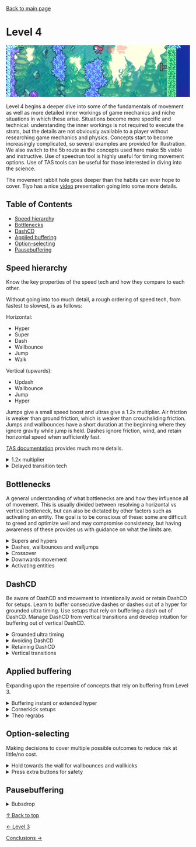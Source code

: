 [Back to main page](https://github.com/kwan22/habits/blob/main/README.md)

# Level 4

<img src = "https://github.com/kwan22/habits/blob/main/images/lv4.png" width = "960">

Level 4 begins a deeper dive into some of the fundamentals of movement as well as more detailed inner workings of game mechanics and niche situations in which these arise. Situations become more specific and technical: understanding the inner workings is not required to execute the strats, but the details are not obviously available to a player without researching game mechanics and physics. Concepts start to become increasingly complicated, so several examples are provided for illustration. We also switch to the 5b route as the concepts used here make 5b viable and instructive. Use of speedrun tool is highly useful for timing movement options. Use of TAS tools can be useful for those interested in diving into the science.

The movement rabbit hole goes deeper than the habits can ever hope to cover. Tiyo has a nice [video](https://youtu.be/DOCTFCWPW5I) presentation going into some more details.

## Table of Contents
- [Speed hierarchy](#speed-hierarchy)
- [Bottlenecks](#Bottlenecks)
- [DashCD](#DashCD)
- [Applied buffering](#buffer-applications)
- [Option-selecting](#option-selecting)
- [Pausebuffering](#pausebuffering)
  
## Speed hierarchy  
Know the key properties of the speed tech and how they compare to each other.

Without going into too much detail, a rough ordering of speed tech, from fastest to slowest, is as follows:

Horizontal:
- Hyper
- Super
- Dash
- Wallbounce
- Jump
- Walk

Vertical (upwards):
- Updash
- Wallbounce
- Jump
- Hyper

Jumps give a small speed boost and ultras give a 1.2x multiplier. Air friction is weaker than ground friction, which is weaker than crouchsliding friction. Jumps and wallbounces have a short duration at the beginning where they ignore gravity while jump is held. Dashes ignore friction, wind, and retain horizontal speed when sufficiently fast.

[TAS documentation](https://docs.google.com/document/d/1RVXyO7AZB-r7X3FxkxrBob775qWdhfOyBEOGGbnTgws) provides much more details.

<details>
  <summary>1.2x multiplier</summary>
  At high speed, a grounded downright dash becomes faster than a right dash. Here are a couple of examples where it is less visually obvious that performing a downdiagonal for the multiplier is faster than a horizontal dash/demo. <br>
  <img src="https://github.com/kwan22/habits/blob/main/images/lv4/2a_start_1,2x.webp" width="480">
  <img src="https://github.com/kwan22/habits/blob/main/images/lv4/3a_suite2_1,2x.webp" width="480"> <br>  
</details>

<details>
  <summary>Delayed transition tech</summary>
  It can be better to not buffer the transition hyper or wallbounce if the dash is coming in with high speed, e.g. a grounded ultra, or to reach higher heights for the wallbounce. <br>
  <img src="https://github.com/kwan22/habits/blob/main/images/lv4/4a_shrine_wb.webp" width="480">
  <img src="https://github.com/kwan22/habits/blob/main/images/lv4/4a_cf_2.webp" width="480"> <br>
  See how late the wallbounce and hypers can be after transition. For this transition wallbounce in Shrine, it makes lining up the next wallbounce easier and enables enough height to get the left-side exit. For the grounded ultra in Cliff Face, not only does it carry more speed naturally but it's also better at cutting through the strong wind. <br>
  <img src="https://github.com/kwan22/habits/blob/main/images/lv4/4a_shrine_wb.png" width="480">
  <img src="https://github.com/kwan22/habits/blob/main/images/lv4/4a_cf_2.png" width="480"> <br>
</details>

## Bottlenecks  
A general understanding of what bottlenecks are and how they influence all of movement. This is usually divided between resolving a horizontal vs vertical bottleneck, but can also be dictated by other factors such as activating an entity. The goal is to be conscious of these: some are difficult to greed and optimize well and may compromise consistency, but having awareness of these provides us with guidance on what the limits are.

<details>
  <summary>Supers and hypers</summary>
  Hypers are overall used far more often than supers, but occasionally supers are useful in resolving a vertical bottleneck that still needs to cover some horizontal ground. These are frequently followed by a precise updash, which are easier to time with a super thanks to the reduced horizontal speed. <br>
  <img src="https://github.com/kwan22/habits/blob/main/images/lv4/1a_crossing6_super.webp" width="480">
  <img src="https://github.com/kwan22/habits/blob/main/images/lv4/7a_flag21_super.webp" width="480"> <br>
  In both of these cases, a hyper would require an extra climbjump.
</details>

<details>
  <summary>Dashes, wallbounces and walljumps </summary>
  In general, most optimal wallbounce positions are arbitrarily dependent on the exact geometry of the room. However, when wallbouncing purely for vertical movement, it's best to dash upwards for as much of the dash state as possible to maximize use of dash speed. One way to think of this is perform an "extended hyper" timing, but upwards. The extension timing can be biased to be on the later side of the window. Jumping slightly late on the "extension timing" is still allowed thanks to dash-attack leniency. Jumping should be minimized as much as possible compared to dashing and wallbouncing. Look for 2 or 3 dash silhouettes as an indicator of a late wallbounce. <br>
   <img src="https://github.com/kwan22/habits/blob/main/images/lv4/wb_vertical_compilation.png" width="960"> <br>
  These spots are some of the most common movement mistakes by beginners. In all cases, 0 ground or walljumps are required: an updash and late wallbounce is sufficient and optimal.

  Conversely, when the height of the wallbounce (or walljump) is needed but the bottleneck is horizontal, then an early jump as possible is desired. Many transition wallbounces fall under this category. Vertical speed is reset to jump speed upon transition, so the advantage of having vertical dash speed is not retained through transitions. The horizontal speed from the wallbounce might be more useful. <br>
   <img src="https://github.com/kwan22/habits/blob/main/images/lv4/1a_crossing_3_wb.webp" width="480"> 
   <img src="https://github.com/kwan22/habits/blob/main/images/lv4/7a_1k_trans_wb_2.webp" width="480"> <br>

  Updemo wallbounces add another option to control the wallbounce position. Updemo _approximately_ shifts the lowest possible wallbounce position higher by half a tile, enabling some buffer setups by removing possible low wallbounce positions. <br>
   <img src="https://github.com/kwan22/habits/blob/main/images/lv4/1a_start_5_updemo.webp" width="480"> 
   <img src="https://github.com/kwan22/habits/blob/main/images/lv4/4a_start_updemo.webp" width="480">   
   <img src="https://github.com/kwan22/habits/blob/main/images/lv4/5b_ttm2_updemo.webp" width="480">   

   Diagonal dashes still have faster vertical speed the jumping. When diagonal dashing upwards to get over a wall, try to reach the wall at or near the end of the dash. Minimize time spent sliding along the wall while dashing: time spent sliding usually means the dash could have been earlier to gain more height. The dash ends when the 3rd silhouette appears. <br>
  <img src="https://github.com/kwan22/habits/blob/main/images/lv4/7a_2500m_diagdash.png" width="960">  
</details>

<details>
  <summary>Crossover</summary>
  The bottleneck depends on the route your strat takes and can rapidly switch between horizontal and vertical. Be conscious of when/where crossovers happen. For example, on the final climb on Flag 7, the bottleneck changes from vertical to horizontal at the lowest possible position where a wallkick can reach the Badeline orb. <br>
  <img src="https://github.com/kwan22/habits/blob/main/images/lv4/7a_flag30.webp" width="480"> 
  <img src="https://github.com/kwan22/habits/blob/main/images/lv4/7a_flag7.webp" width="480"> 
</details>

<details>
  <summary>Downwards movement</summary>
<blockquote>
<details>
  <summary>Downwards collisions</summary>
  A frequent pattern to look out for is colliding with the ground when trying to move downwards. This commonly happens shortly after a transition. Different problems call for different movement options: hypering or supering shortly before transition, releasing jump during transition, and holding downdiagonal are common patterns. Be aware of which setup works best for each problem. By avoiding collision, we can clear the ground with some vertical speed to resolve the downwards bottleneck. <br>
  Examples of an instant hyper or super before transition <br>
  <img src="https://github.com/kwan22/habits/blob/main/images/lv4/1a_crossing_6_exit.webp" width="480"> 
  <img src="https://github.com/kwan22/habits/blob/main/images/lv4/7a_1500m_dog_exit.webp" width="480"> <br>
  Some transition hypers are guaranteed to avoid collisions no matter how small the jump height. <br>
  <img src="https://github.com/kwan22/habits/blob/main/images/lv4/2a_intervention_top_exit.webp" width="480"> 
  <img src="https://github.com/kwan22/habits/blob/main/images/lv4/7a_1500m_neutral_trans_hyper.webp" width="480"> 
</details>

  <details>
    <summary>Downwards dashes</summary>
    Downdashes and downdiagonal dashes can be deceptively slow and may exacerbate a vertical bottleneck. When clearing a pillar, a horizontal dash is often preferred as it can be started earlier than a downdiagonal dash and enter fastfall state sooner. <br>
  <img src="https://github.com/kwan22/habits/blob/main/images/lv4/horiz_dashes.png" width="960"> <br>
  Downwards dashes (e.g. extended hyper into downright) interrupt fastfalling and may be outright slower than not dashing at all against vertical bottlenecks. One of the most common mistakes is to try to extended hyper into downright into the springs just before the last Badeline hit in 6a, when a simple short hyper is faster. Another is to dash diagonally downwards twice towards the 2500m door, when one is optimal because of the vertical bottleneck. <br>
  <img src="https://github.com/kwan22/habits/blob/main/images/lv4/6a_rb_hyper.webp" width="480">
  <img src="https://github.com/kwan22/habits/blob/main/images/lv4/7a_2500m_keydoor.webp" width="480">    
  </details>
</blockquote>
</details>

<details>
  <summary>Activating entities</summary>
  Some entities are best activated by grabbing. The key takeaway is that grabbing can only happen when Madeline is not moving upwards. Make sure she is not moving upwards by releasing jump well before reaching a block you are trying to activate by grabbing.
  <img src="https://github.com/kwan22/habits/blob/main/images/lv4/7a_500m_coin_exit.webp" width="480">
  <img src="https://github.com/kwan22/habits/blob/main/images/lv4/7a_2k_vert.webp" width="480"> <br>
  Extended hypers/wavedashes happen to work very well for getting crumble blocks to disappear quickly and consistently.
  <img src="https://github.com/kwan22/habits/blob/main/images/lv4/2a_intervention_crumble.webp" width="480">
  <img src="https://github.com/kwan22/habits/blob/main/images/lv4/5b_cc_crumbles.webp" width="480">
</details>

## DashCD 
Be aware of DashCD and movement to intentionally avoid or retain DashCD for setups. Learn to buffer consecutive dashes or dashes out of a hyper for grounded ultra timing. Use setups that rely on buffering a dash out of DashCD. Manage DashCD from vertical transitions and develop intuition for buffering out of vertical DashCD.

<details>
  <summary>Grounded ultra timing</summary>
  Adjacent to extension timing, the timing for buffering a dash (e.g. downdiagonal) out of a dash (e.g. extended hyper) becomes important. This is useful for maximizing the speed out of ultras and makes some setups faster and more consistent. <br>
  <img src="https://github.com/kwan22/habits/blob/main/images/lv4/3a_start_ultras.webp" width="480">
  <img src="https://github.com/kwan22/habits/blob/main/images/lv4/4a_shrine_ultra.webp" width="480">
  <img src="https://github.com/kwan22/habits/blob/main/images/lv4/6a_hollows_2.webp" width="480">
  <img src="https://github.com/kwan22/habits/blob/main/images/lv4/7a_2500m_cg.webp" width="480"> <br>
</details>

<details>
  <summary>Avoiding DashCD</summary>
  Sometimes, we need to slow down before we can speed up. DashCD is preserved through horizontal screen transitions: many situations call for a dash immediately upon crossing such a transition with as much speed as possible. A common pattern is to late extended hyper just before entering a room. Jumping late on the extension lets us wait out DashCD before entering the next room, and firing the hyper off closer to the transition means less frictional losses when entering the next room. Whether we actually extend or not in the previous room is irrelevant since we are crossing a transition. We just want to enter the next room with 0 DashCD and near-max speed from the hyper. 
  <img src="https://github.com/kwan22/habits/blob/main/images/lv4/2a_start_gultra.webp" width="480">
  <img src="https://github.com/kwan22/habits/blob/main/images/lv4/5a_start_fastkey.webp" width="480">
  <img src="https://github.com/kwan22/habits/blob/main/images/lv4/5b_ttm_pillars_cut1.webp" width="480">
  <img src="https://github.com/kwan22/habits/blob/main/images/lv4/7a_2500m_orb_entry.webp" width="480">
</details>

<details>
  <summary>Retaining DashCD</summary>
  Some setups intentionally retain DashCD to make a dash in the next room more lenient by allowing to be bufferable. These often require precise positioning at the end of the previous room where the dash starts. Keep in mind that the dash in the next room is buffered out of DashCD in these cases, which is slightly after the transition ends as defined by the setup. <br>
  <img src="https://github.com/kwan22/habits/blob/main/images/lv4/5b_mm_final.webp" width="480">
  <img src="https://github.com/kwan22/habits/blob/main/images/lv4/6a_hollows_kevinslide.webp" width="480">
</details>

<details>
  <summary>Vertical transitions</summary>
  Upwards trajectory and DashCD is fixed upon vertical transitions.  While we must wait for DashCD to expire before dashing, we can cancel upwards trajectory if we are next to a wall by climbjumping. A small climbjump pairs well with a jumpthrough for cornercorrection leniency to line up midair supers and demohypers.<br>
  <img src="https://github.com/kwan22/habits/blob/main/images/lv4/1a_chasm_2_super.webp" width="480">
  <img src="https://github.com/kwan22/habits/blob/main/images/lv4/3a_start_post-triplat_super.webp" width="480">
</details>

## Applied buffering
Expanding upon the repertoire of concepts that rely on buffering from Level 3.

<details>
  <summary>Buffering instant or extended hyper</summary>
  Buffering movement in general can be applied basically everywhere but is quite difficult to perform consistently, in part due to the inherently variable timing. When landing without a dash to buffering a dash, say, to begin an instant or extended hyper, the abuse of the buffer window means the jump timing is influenced by how early the dash was buffered. A buffered action (dash) does not happen at the same time as the button press, meaning our muscle memory for extension timing can be thrown off. The setup for the 3a start winged room serves as a good starting point for evaluating ability to buffer extended hypers on landing. <br>
    <img src="https://github.com/kwan22/habits/blob/main/images/lv4/3a_start_winged.webp" width="480">
</details>

<details>
  <summary>Cornerkick setups</summary>
  For diagonal dashes at normal speed, a rule of thumb is to aim to dash to the corner from 3.5 tiles away horizontally. These are frequently easier with an updiagonal demo if height is not an issue, but dealing with the crouch state can lead to the cornerkick timing feeling awkward, as sometimes you need to wait for Madeline to uncrouch before getting the cornerkick.

  <blockquote>

<details>
  <summary>Forward cornerkicks</summary>
  <img src="https://github.com/kwan22/habits/blob/main/images/lv4/5b_ttm_3_ck.webp" width="480">
  <img src="https://github.com/kwan22/habits/blob/main/images/lv4/5b_ttm_pillars_ck.webp" width="480">
  <img src="https://github.com/kwan22/habits/blob/main/images/lv4/7a_500m_ck.webp" width="480">
  <img src="https://github.com/kwan22/habits/blob/main/images/lv4/7a_flag17_ck.webp" width="480">
</details>

<details>
  <summary>Neutral and turnarounds</summary>
  These require slightly more technical precision with having to go neutral or turnaround grab before the jump input, though the window is quite forgiving comapred to extension timing. In some cases, the movement to set up the cornerkick is more difficult than the actual cornerkick. <br>
  <img src="https://github.com/kwan22/habits/blob/main/images/lv4/1a_chasm_ck.webp" width="480">
  <img src="https://github.com/kwan22/habits/blob/main/images/lv4/2a_intervention_tcj.webp" width="480">
  <img src="https://github.com/kwan22/habits/blob/main/images/lv4/5a_depths_dcb_setup.webp" width="480">
  <img src="https://github.com/kwan22/habits/blob/main/images/lv4/5b_cc_spikejump.webp" width="480"> 
</details>
</blockquote>
</details>

<details>
  <summary>Theo regrabs</summary>
  Dash before releasing grab to use the buffer window to instantly regrab Theo with a diagonal dashing after throwing. <br>
  <img src="https://github.com/kwan22/habits/blob/main/images/lv4/5b_mm2_regrab.webp" width="480"> 
  <img src="https://github.com/kwan22/habits/blob/main/images/lv4/5b_mm3_regrab.webp" width="480">
</details>

## Option-selecting  
Making decisions to cover multiple possible outcomes to reduce risk at little/no cost.

<details>
  <summary>Hold towards the wall for wallbounces and wallkicks</summary>
  Hold towards the wall and release grab to keep dash-attack leniency for wallbounces or to get ForceMove from wallkicks. This makes the window to hit the wallbounce slightly larger, and reduces the risk of moving away from the wall before getting the wallkick. <br>
  <img src="https://github.com/kwan22/habits/blob/main/images/lv4/wallbounce_kick_leniency.png" width="960">
</details>

<details>
  <summary>Press extra buttons for safety</summary>
  Hold grab to cover overly aggressive movement, such as a missed clean landing, to prevent accidental wallkicks. <br>
  <img src="https://github.com/kwan22/habits/blob/main/images/lv4/holdgrab.png" width="960">  <br>

  Staggering jump presses can be useful for padding the timing for diagonal demo cornerkicks, as the jump timing can vary significantly depending on the starting dash position. <br>
  <img src="https://github.com/kwan22/habits/blob/main/images/lv4/jump_stagger.png" width="960">  <br>
</details>

## Pausebuffering
<details>
  <summary>Bubsdrop</summary>
From Level 3, we developed a feel for buffering a pause out of transition. Paused bubsdrop will be the only pausebuffer strat learned in the habits, but also acts as a gateway for learning more complicated pausebuffer strats for those who wish to go further. <br>
  <img src="https://github.com/kwan22/habits/blob/main/images/lv4/5b_cc_bubsdrop.webp" width="480">
</details>


[&#8593; Back to top](#level-4)

[&#8592; Level 3](https://github.com/kwan22/habits/blob/main/level3.md) 

[Conclusions &#8594;](https://github.com/kwan22/habits/blob/main/conclusions-faq.md)
